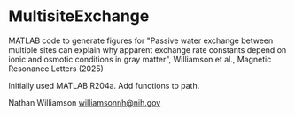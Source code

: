 # MultisiteExchange
MATLAB code to generate figures for "Passive water exchange between multiple sites can explain why apparent exchange rate constants depend on ionic and osmotic conditions in gray matter", Williamson et al., Magnetic Resonance Letters (2025)

Initially used MATLAB R204a. 
Add functions to path. 

Nathan Williamson williamsonnh@nih.gov
